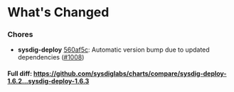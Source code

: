 # What's Changed

### Chores
- **sysdig-deploy** [560af5c](https://github.com/sysdiglabs/charts/commit/560af5c3211b36256a096c4d5177050135ad213c): Automatic version bump due to updated dependencies ([#1008](https://github.com/sysdiglabs/charts/issues/1008))

#### Full diff: https://github.com/sysdiglabs/charts/compare/sysdig-deploy-1.6.2...sysdig-deploy-1.6.3
